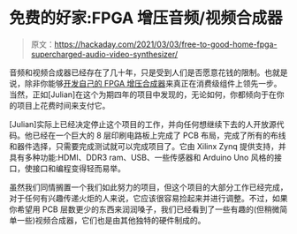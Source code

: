# 免费的好家:FPGA 增压音频/视频合成器

> 原文：<https://hackaday.com/2021/03/03/free-to-good-home-fpga-supercharged-audio-video-synthesizer/>

音频和视频合成器已经存在了几十年，只是受到人们是否愿意花钱的限制。也就是说，除非你能够[开发自己的 FPGA 增压合成器](https://github.com/julianfl0w/zynqPCB)来真正在消费级组件上领先一步。当然，正如[Julian]在这个为期四年的项目中发现的，无论如何，你都倾向于在你的项目上花费时间来支付它。

[Julian]实际上已经决定停止这个项目的工作，并向任何想继续下去的人开放源代码。他已经在一个巨大的 8 层印刷电路板上完成了 PCB 布局，完成了所有的布线和器件选择，只需要完成测试就可以完成项目了。它由 Xilinx Zynq 提供支持，并具有多种功能:HDMI、DDR3 ram、USB、一些传感器和 Arduino Uno 风格的接口，使接口和编程变得轻而易举。

虽然我们同情搁置一个我们如此努力的项目，但这个项目的大部分工作已经完成，对于任何有兴趣传递火炬的人来说，它应该很容易捡起来并进行调整。不过，如果你希望用 PCB 层数更少的东西来润润嗓子，我们已经看到了一些有趣的(但稍微简单一些)视频合成器，它们也是由其他独特的硬件制成的。